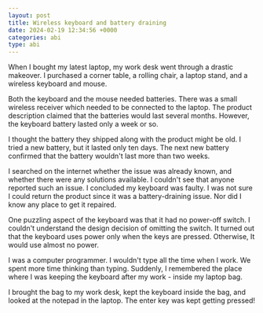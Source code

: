 ```yaml
---
layout: post
title: Wireless keyboard and battery draining
date: 2024-02-19 12:34:56 +0000
categories: abi
type: abi
---
```


<div class="abi">
When I bought my latest laptop, my work desk went through a drastic makeover. I purchased a corner table, a rolling chair, a laptop stand, and a wireless keyboard and mouse.

Both the keyboard and the mouse needed batteries. There was a small wireless receiver which needed to be connected to the laptop. The product description claimed that the batteries would last several months. However, the keyboard battery lasted only a week or so.

I thought the battery they shipped along with the product might be old. I tried a new battery, but it lasted only ten days. The next new battery confirmed that the battery wouldn't last more than two weeks.

I searched on the internet whether the issue was already known, and whether there were any solutions available. I couldn't see that anyone reported such an issue. I concluded my keyboard was faulty. I was not sure I could return the product since it was a battery-draining issue. Nor did I know any place to get it repaired.

One puzzling aspect of the keyboard was that it had no power-off switch. I couldn't understand the design decision of omitting the switch. It turned out that the keyboard uses power only when the keys are pressed. Otherwise, It would use almost no power.

I was a computer programmer. I wouldn't type all the time when I work. We spent more time thinking than typing. Suddenly, I remembered the place where I was keeping the keyboard after my work - inside my laptop bag.

I brought the bag to my work desk, kept the keyboard inside the bag, and looked at the notepad in the laptop. The enter key was kept getting pressed!   
</div>